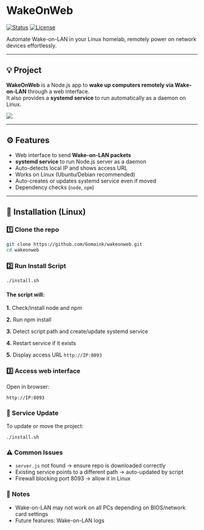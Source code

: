 # WakeOnWeb

[![Status](https://img.shields.io/badge/status-active-brightgreen)](https://github.com/seuusuario/wakeonweb)
[![License](https://img.shields.io/badge/license-MIT-blue)](LICENSE)

Automate Wake-on-LAN in your Linux homelab, remotely power on network devices effortlessly.

---

## 💡 Project

**WakeOnWeb** is a Node.js app to **wake up computers remotely via Wake-on-LAN** through a web interface.  
It also provides a **systemd service** to run automatically as a daemon on Linux.

![](https://i.imgur.com/CUqoxzv.png)

---

## ⚙️ Features

- Web interface to send **Wake-on-LAN packets**  
- **systemd service** to run Node.js server as a daemon  
- Auto-detects local IP and shows access URL  
- Works on Linux (Ubuntu/Debian recommended)  
- Auto-creates or updates systemd service even if moved  
- Dependency checks (`node`, `npm`)
---

## 🚀 Installation (Linux)

### 1️⃣ Clone the repo

```bash
git clone https://github.com/Gomaink/wakeonweb.git
cd wakeonweb
```

### 2️⃣ Run Install Script

```bash
./install.sh
```

#### The script will:

**1.** Check/install node and npm

**2.** Run npm install
  
**3.** Detect script path and create/update systemd service
  
**4.** Restart service if it exists

**5.** Display access URL `http://IP:8093`

### 3️⃣ Access web interface

Open in browser:

```
http://IP:8093
```

### 🔄 Service Update

To update or move the project:
```
./install.sh
```

### ⚠️ Common Issues

- `server.js` not found → ensure repo is downloaded correctly
- Existing service points to a different path → auto-updated by script
- Firewall blocking port 8093 → allow it in Linux

### 📌 Notes

- Wake-on-LAN may not work on all PCs depending on BIOS/network card settings
- Future features: Wake-on-LAN logs

